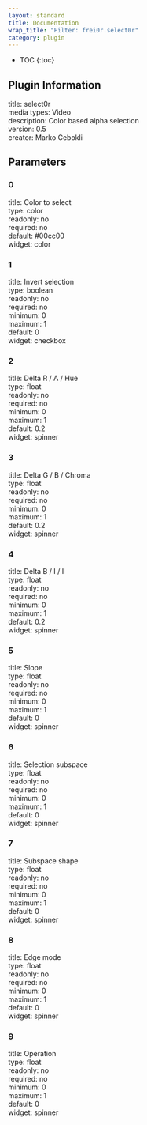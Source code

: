 ```yaml
---
layout: standard
title: Documentation
wrap_title: "Filter: frei0r.select0r"
category: plugin
---
```

* TOC
{:toc}

## Plugin Information

title: select0r  
media types:
Video  
description: Color based alpha selection  
version: 0.5  
creator: Marko Cebokli  

## Parameters

### 0

title: Color to select    
type: color  
readonly: no  
required: no  
default: #00cc00  
widget: color  

### 1

title: Invert selection    
type: boolean  
readonly: no  
required: no  
minimum: 0  
maximum: 1  
default: 0  
widget: checkbox  

### 2

title: Delta R / A / Hue    
type: float  
readonly: no  
required: no  
minimum: 0  
maximum: 1  
default: 0.2  
widget: spinner  

### 3

title: Delta G / B / Chroma    
type: float  
readonly: no  
required: no  
minimum: 0  
maximum: 1  
default: 0.2  
widget: spinner  

### 4

title: Delta B / I / I    
type: float  
readonly: no  
required: no  
minimum: 0  
maximum: 1  
default: 0.2  
widget: spinner  

### 5

title: Slope    
type: float  
readonly: no  
required: no  
minimum: 0  
maximum: 1  
default: 0  
widget: spinner  

### 6

title: Selection subspace    
type: float  
readonly: no  
required: no  
minimum: 0  
maximum: 1  
default: 0  
widget: spinner  

### 7

title: Subspace shape    
type: float  
readonly: no  
required: no  
minimum: 0  
maximum: 1  
default: 0  
widget: spinner  

### 8

title: Edge mode    
type: float  
readonly: no  
required: no  
minimum: 0  
maximum: 1  
default: 0  
widget: spinner  

### 9

title: Operation    
type: float  
readonly: no  
required: no  
minimum: 0  
maximum: 1  
default: 0  
widget: spinner  

